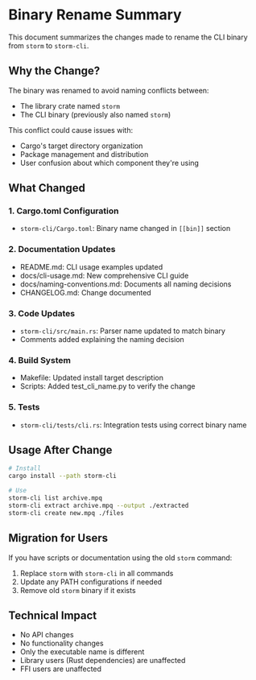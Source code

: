 # Binary Rename Summary

This document summarizes the changes made to rename the CLI binary from `storm` to `storm-cli`.

## Why the Change?

The binary was renamed to avoid naming conflicts between:

- The library crate named `storm`
- The CLI binary (previously also named `storm`)

This conflict could cause issues with:

- Cargo's target directory organization
- Package management and distribution
- User confusion about which component they're using

## What Changed

### 1. Cargo.toml Configuration

- `storm-cli/Cargo.toml`: Binary name changed in `[[bin]]` section

### 2. Documentation Updates

- README.md: CLI usage examples updated
- docs/cli-usage.md: New comprehensive CLI guide
- docs/naming-conventions.md: Documents all naming decisions
- CHANGELOG.md: Change documented

### 3. Code Updates

- `storm-cli/src/main.rs`: Parser name updated to match binary
- Comments added explaining the naming decision

### 4. Build System

- Makefile: Updated install target description
- Scripts: Added test_cli_name.py to verify the change

### 5. Tests

- `storm-cli/tests/cli.rs`: Integration tests using correct binary name

## Usage After Change

```bash
# Install
cargo install --path storm-cli

# Use
storm-cli list archive.mpq
storm-cli extract archive.mpq --output ./extracted
storm-cli create new.mpq ./files
```

## Migration for Users

If you have scripts or documentation using the old `storm` command:

1. Replace `storm` with `storm-cli` in all commands
2. Update any PATH configurations if needed
3. Remove old `storm` binary if it exists

## Technical Impact

- No API changes
- No functionality changes
- Only the executable name is different
- Library users (Rust dependencies) are unaffected
- FFI users are unaffected
